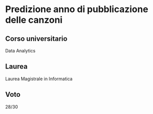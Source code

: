 # Predizione anno di pubblicazione delle canzoni

## Corso universitario
Data Analytics

## Laurea
Laurea Magistrale in Informatica

## Voto
28/30
